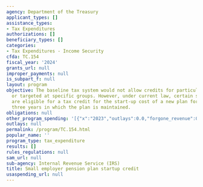 ```yaml
---
agency: Department of the Treasury
applicant_types: []
assistance_types:
- Tax Expenditures
authorizations: []
beneficiary_types: []
categories:
- Tax Expenditures - Income Security
cfda: TC.154
fiscal_year: '2024'
grants_url: null
improper_payments: null
is_subpart_f: null
layout: program
objective: The baseline tax system would not allow credits for particular activities
  or targeted at specific groups. However, under current law, certain small employers
  are eligible for a tax credit for the start-up cost of a new plan for the first
  three years in which the plan is maintained.
obligations: null
other_program_spending: '[{"x":"2023","outlays":0.0,"forgone_revenue":0.0},{"x":"2024","outlays":0.0,"forgone_revenue":0.0},{"x":"2025","outlays":0.0,"forgone_revenue":320000000.0}]'
outlays: null
permalink: /program/TC.154.html
popular_name: ''
program_type: tax_expenditure
results: []
rules_regulations: null
sam_url: null
sub-agency: Internal Revenue Service (IRS)
title: Small employer pension plan startup credit
usaspending_url: null
---
```

